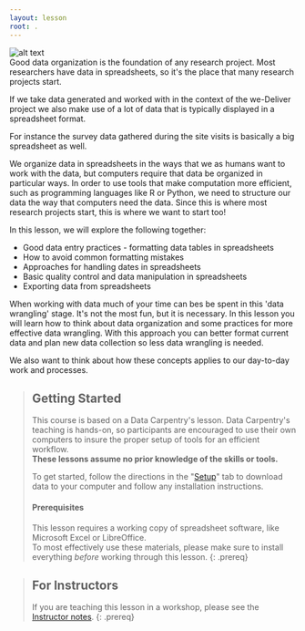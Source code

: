 ```yaml
---
layout: lesson
root: .
---
```

![alt text](https://we-deliver.github.io/assets/logos/Merged%20Logo.png)
</br>
Good data organization is the foundation of any research project. Most 
researchers have data in spreadsheets, so it's the place that many research
projects start. 

If we take data generated and worked with in the context of the we-Deliver project we also make use of a lot of data that is typically displayed in a spreadsheet format.

For instance the survey data gathered during the site visits is basically a big spreadsheet as well.

We organize data in spreadsheets in the ways that we as humans want to work with the data, 
but computers require that data be organized in particular ways. In order
to use tools that make computation more efficient, such as programming 
languages like R or Python, we need to structure our data the way that 
computers need the data. Since this is where most research projects start, 
this is where we want to start too!

In this lesson, we will explore the following together:

- Good data entry practices - formatting data tables in spreadsheets
- How to avoid common formatting mistakes
- Approaches for handling dates in spreadsheets
- Basic quality control and data manipulation in spreadsheets
- Exporting data from spreadsheets

When working with data much of your time can bes be spent in this 'data wrangling' 
stage. It's not the most fun, but it is necessary. In this lesson you will 
learn how to think about data organization and some practices for more 
effective data wrangling. With this approach you can better format current data
and plan new data collection so less data wrangling is needed.

We also want to think about how these concepts applies to our day-to-day work and processes.


> ## Getting Started
>
> This course is based on a Data Carpentry's lesson.  Data Carpentry's teaching is hands-on, so participants are encouraged to use
> their own computers to insure the proper setup of tools for an efficient 
> workflow. <br>**These lessons assume no prior knowledge of the skills or tools.**
>
> To get started, follow the directions in the "[Setup](setup/)" tab to 
> download data to your computer and follow any installation instructions.
>
> #### Prerequisites
>
> This lesson requires a working copy of spreadsheet software, like Microsoft 
> Excel or LibreOffice.
> <br>To most effectively use these materials, please make sure to install 
> everything *before* working through this lesson.
{: .prereq}

> ## For Instructors
> If you are teaching this lesson in a workshop, please see the 
> [Instructor notes](guide/).
{: .prereq}
